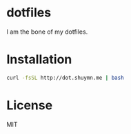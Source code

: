# dotfiles

I am the bone of my dotfiles.

# Installation

```bash
curl -fsSL http://dot.shuymn.me | bash
```

# License

MIT
